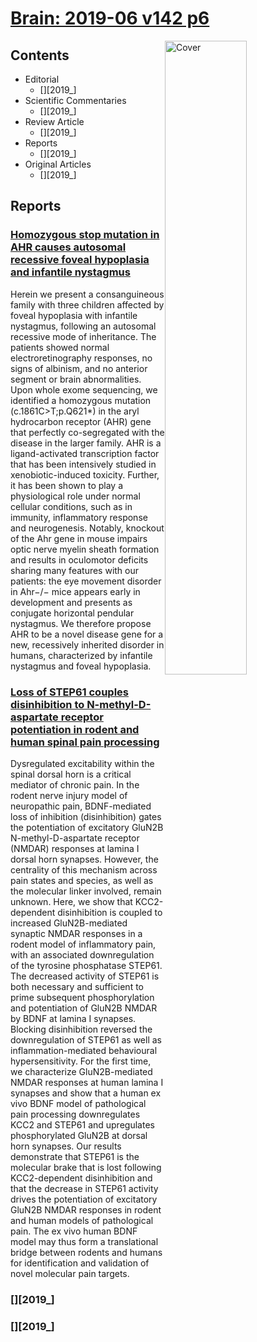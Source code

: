<!--
Filename: 	2019-mm.md
Project: 	/Users/shume/Developer/abst/Brain
Author: 	shumez <https://github.com/shumez>
Created: 	2019-06-22 11:39:9
Modified: 	2019-06-22 11:55:7
-----
Copyright (c) 2019 shumez
-->

# [Brain: 2019-06 v142 p6][2019-06]

[![Cover][cover]][2019-06]

## Contents

- Editorial
    - [][2019_]
- Scientific Commentaries
    - [][2019_]
- Review Article
    - [][2019_]
- Reports
    - [][2019_]
- Original Articles
    - [][2019_]


## Reports

### [Homozygous stop mutation in AHR causes autosomal recessive foveal hypoplasia and infantile nystagmus][2019_WissingerBernd_MahajnahMuhammad_MayerAnjaK]

Herein we present a consanguineous family with three children affected by foveal hypoplasia with infantile nystagmus, following an autosomal recessive mode of inheritance. The patients showed normal electroretinography responses, no signs of albinism, and no anterior segment or brain abnormalities. Upon whole exome sequencing, we identified a homozygous mutation (c.1861C>T;p.Q621*) in the aryl hydrocarbon receptor (AHR) gene that perfectly co-segregated with the disease in the larger family. AHR is a ligand-activated transcription factor that has been intensively studied in xenobiotic-induced toxicity. Further, it has been shown to play a physiological role under normal cellular conditions, such as in immunity, inflammatory response and neurogenesis. Notably, knockout of the Ahr gene in mouse impairs optic nerve myelin sheath formation and results in oculomotor deficits sharing many features with our patients: the eye movement disorder in Ahr−/− mice appears early in development and presents as conjugate horizontal pendular nystagmus. We therefore propose AHR to be a novel disease gene for a new, recessively inherited disorder in humans, characterized by infantile nystagmus and foveal hypoplasia.

### [Loss of STEP61 couples disinhibition to N-methyl-D-aspartate receptor potentiation in rodent and human spinal pain processing][2019_HildebrandMichaelE_XuJian_DedekAnnemarie]

Dysregulated excitability within the spinal dorsal horn is a critical mediator of chronic pain. In the rodent nerve injury model of neuropathic pain, BDNF-mediated loss of inhibition (disinhibition) gates the potentiation of excitatory GluN2B N-methyl-D-aspartate receptor (NMDAR) responses at lamina I dorsal horn synapses. However, the centrality of this mechanism across pain states and species, as well as the molecular linker involved, remain unknown. Here, we show that KCC2-dependent disinhibition is coupled to increased GluN2B-mediated synaptic NMDAR responses in a rodent model of inflammatory pain, with an associated downregulation of the tyrosine phosphatase STEP61. The decreased activity of STEP61 is both necessary and sufficient to prime subsequent phosphorylation and potentiation of GluN2B NMDAR by BDNF at lamina I synapses. Blocking disinhibition reversed the downregulation of STEP61 as well as inflammation-mediated behavioural hypersensitivity. For the first time, we characterize GluN2B-mediated NMDAR responses at human lamina I synapses and show that a human ex vivo BDNF model of pathological pain processing downregulates KCC2 and STEP61 and upregulates phosphorylated GluN2B at dorsal horn synapses. Our results demonstrate that STEP61 is the molecular brake that is lost following KCC2-dependent disinhibition and that the decrease in STEP61 activity drives the potentiation of excitatory GluN2B NMDAR responses in rodent and human models of pathological pain. The ex vivo human BDNF model may thus form a translational bridge between rodents and humans for identification and validation of novel molecular pain targets.

### [][2019_]
### [][2019_]




##
[2019-06]: https://academic.oup.com/brain/issue
<!-- toc -->
[01]: #
[0101]: #

<!-- ref -->
[2019_WissingerBernd_MahajnahMuhammad_MayerAnjaK]: https://academic.oup.com/brain/article-abstract/142/6/1528/5476095?redirectedFrom=fulltext
[2019_HildebrandMichaelE_XuJian_DedekAnnemarie]: https://academic.oup.com/brain/article/142/6/1535/5498995

<!-- fig -->
[cover]: https://oup.silverchair-cdn.com/oup/backfile/Content_public/Journal/brain/Issue/142/6/1/m_brain_142_6cover.png?Expires=1561240852&Signature=AFHY2EYfFdfylqCOQN8slaae5OPxtV0s6fSah-mp0HHd43zX3tBMz1BbultfMiM9g0JV05Pf4cRlSkZAPb1SdEgujmEapCYyxONbECfVWd4j9tzpmFQKeC5SBKxTP3n~YlD7WPrwD1kNb985s8NUZbtMbyJJsLN4YvT6IeO4b1XJtOPrFZai8UqWKcUmj8wpIJiCPcMrRW7OVHw2vKYpUJkLHhNrq1sHgRahPcGvwDxBXyRW5b25Ltpo2acVhhsm-IVG0mfzkxoUydWkITI86TAGYgDVqE2kdUG4cwubP2zAD90zgJjTsRhwWv1oFUWSvWPtAT8dy9wBLfgHzvzJYw__&Key-Pair-Id=APKAIE5G5CRDK6RD3PGA

<!-- term -->

<style type="text/css">
	img{width: 51%; float: right;}
</style>
